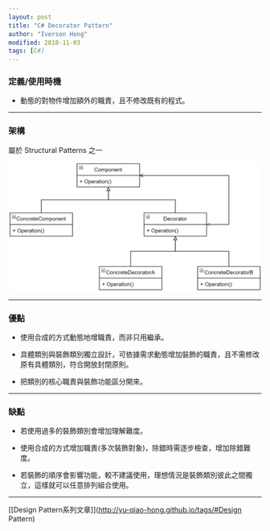 ```yaml
---
layout: post
title: "C# Decorator Pattern"
author: "Iverson Hong"
modified: 2018-11-03
tags: [C#]
---
```


### 定義/使用時機

* 動態的對物件增加額外的職責，且不修改既有的程式。

----------

### 架構

屬於 Structural Patterns 之一

![](..\images\2019-11-03-21-23-50.png)

----------

### 優點

* 使用合成的方式動態地增職責，而非只用繼承。

* 具體類別與裝飾類別獨立設計，可依據需求動態增加裝飾的職責，且不需修改原有具體類別，符合開放封閉原則。

* 把類別的核心職責與裝飾功能區分開來。

----------

### 缺點

* 若使用過多的裝飾類別會增加理解難度。

* 使用合成的方式增加職責(多次裝飾對象)，除錯時需逐步檢查，增加除錯難度。

* 若裝飾的順序會影響功能，較不建議使用，理想情況是裝飾類別彼此之間獨立，這樣就可以任意排列組合使用。

----------

[[Design Pattern系列文章]](http://yu-qiao-hong.github.io/tags/#Design Pattern)